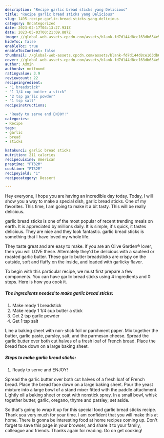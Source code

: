 ```yaml
---
description: "Recipe garlic bread sticks yang Delicious"
title: "Recipe garlic bread sticks yang Delicious"
slug: 1495-recipe-garlic-bread-sticks-yang-delicious
category: Uncategorized
date: 2023-02-17T04:13:27.931Z
date: 2023-05-03T00:21:09.887Z
image: //global-web-assets.cpcdn.com/assets/blank-fd7d144d8ce163db654e5a02c40b08a2775adb7897d16e4062681dc7e1b2800f.png
hideToc: false
enableToc: true
enableTocContent: false
thumbnail: //global-web-assets.cpcdn.com/assets/blank-fd7d144d8ce163db654e5a02c40b08a2775adb7897d16e4062681dc7e1b2800f.png
cover: //global-web-assets.cpcdn.com/assets/blank-fd7d144d8ce163db654e5a02c40b08a2775adb7897d16e4062681dc7e1b2800f.png
author: Admin
authorAv: notfound
ratingvalue: 3.9
reviewcount: 22
recipeingredient:
- "1 breadstick"
- "1 1/4 cup butter a stick"
- "2 tsp garlic powder"
- "1 tsp salt"
recipeinstructions:

- "Ready to serve and ENJOY!"
categories:
- Recipe
tags:
- garlic
- bread
- sticks

katakunci: garlic bread sticks 
nutrition: 211 calories
recipecuisine: American
preptime: "PT32M"
cooktime: "PT32M"
recipeyield: "1"
recipecategory: Dessert

---
```



Hey everyone, I hope you are having an incredible day today. Today, I will show you a way to make a special dish, garlic bread sticks. One of my favorites. This time, I am going to make it a bit tasty. This will be really delicious.

garlic bread sticks is one of the most popular of recent trending meals on earth. It is appreciated by millions daily. It is simple, it's quick, it tastes delicious. They are nice and they look fantastic. garlic bread sticks is something that I have loved my whole life.

They taste great and are easy to make. If you are an Olive Garden® lover, then you will LOVE these. Alternately they&#39;d be delicious with a sautéed or roasted garlic butter. These garlic butter breadsticks are crispy on the outside, soft and fluffy on the inside, and loaded with garlicky flavor.


To begin with this particular recipe, we must first prepare a few components. You can have garlic bread sticks using 4 ingredients and 0 steps. Here is how you cook it.

<!--inarticleads1-->

##### The ingredients needed to make garlic bread sticks:

1. Make ready 1 breadstick
1. Make ready 1 1/4 cup butter a stick
1. Get 2 tsp garlic powder
1. Get 1 tsp salt


Line a baking sheet with non-stick foil or parchment paper. Mix together the butter, garlic paste, parsley, salt, and the parmesan cheese. Spread the garlic butter over both cut halves of a fresh loaf of French bread. Place the bread face down on a large baking sheet. 

<!--inarticleads2-->

##### Steps to make garlic bread sticks:


1. Ready to serve and ENJOY!

Spread the garlic butter over both cut halves of a fresh loaf of French bread. Place the bread face down on a large baking sheet. Pour the yeast mixture into a large bowl of a stand mixer fitted with the paddle attachment. Lightly oil a baking sheet or coat with nonstick spray. In a small bowl, whisk together butter, garlic, oregano, thyme and parsley; set aside. 

So that's going to wrap it up for this special food garlic bread sticks recipe. Thank you very much for your time. I am confident that you will make this at home. There is gonna be interesting food at home recipes coming up. Don't forget to save this page in your browser, and share it to your family, colleague and friends. Thanks again for reading. Go on get cooking!
